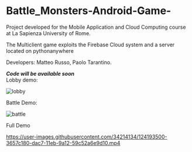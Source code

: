 # Battle_Monsters-Android-Game-
Project developed for the Mobile Application and Cloud Computing course at La Sapienza University of Rome.

The Multiclient game exploits the Firebase Cloud system and a server located on pythonanywhere 

Developers: Matteo Russo, Paolo Tarantino.

***Code will be available soon*** <br />
Lobby demo:

![lobby](https://user-images.githubusercontent.com/34214134/124245710-87e06a80-db20-11eb-8195-b6b310e3dbcd.gif)

Battle Demo:

![battle](https://user-images.githubusercontent.com/34214134/124245731-8c0c8800-db20-11eb-83f0-0ef5bcef6157.gif)


Full Demo

https://user-images.githubusercontent.com/34214134/124193500-3657c180-dac7-11eb-9a12-59c52a6e9d10.mp4

